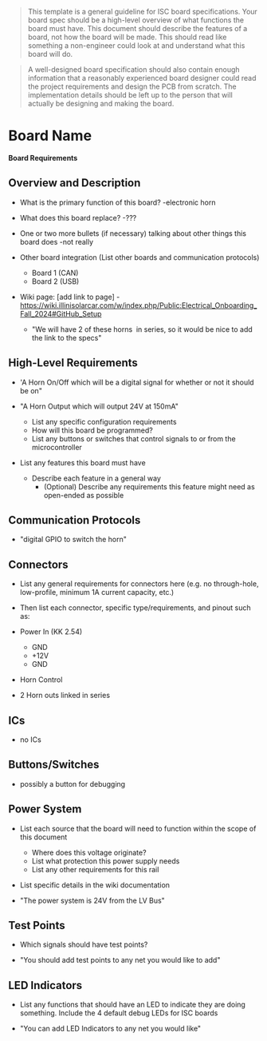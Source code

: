 > This template is a general guideline for ISC board specifications. Your board spec should be a high-level overview of what functions the board must have. This document should describe the features of a board, not how the board will be made. This should read like something a non-engineer could look at and understand what this board will do.

> A well-designed board specification should also contain enough information that a reasonably experienced board designer could read the project requirements and design the PCB from scratch. The implementation details should be left up to the person that will actually be designing and making the board.


# Board Name
**Board Requirements**


## Overview and Description
- What is the primary function of this board?
	-electronic horn
- What does this board replace?
	-???
- One or two more bullets (if necessary) talking about other things this board does
	-not really
- Other board integration (List other boards and communication protocols)
	- Board 1 (CAN)
	- Board 2 (USB)
- Wiki page: [add link to page]
	-https://wiki.illinisolarcar.com/w/index.php/Public:Electrical_Onboarding_Fall_2024#GitHub_Setup


	- "We will have 2 of these horns ​ in series, so it would be nice to add the link to the specs"

## High-Level Requirements
- 'A Horn On/Off which will be a digital signal for whether or not it should be on"
- "A Horn Output which will output 24V at 150mA"
	
	- List any specific configuration requirements 
	- How will this board be programmed?
	- List any buttons or switches that control signals to or from the microcontroller
- List any features this board must have
	- Describe each feature in a general way
		- (Optional) Describe any requirements this feature might need as open-ended as possible

## Communication Protocols
- "digital GPIO to switch the horn"

## Connectors
 - List any general requirements for connectors here (e.g. no through-hole, low-profile, minimum 1A current capacity, etc.)
 - Then list each connector, specific type/requirements, and pinout such as:
 - Power In (KK 2.54)
	- GND
	- +12V
	- GND

- Horn Control
- 2 Horn outs linked in series

## ICs
- no ICs

## Buttons/Switches
- possibly a button for debugging

## Power System
- List each source that the board will need to function within the scope of this document
	- Where does this voltage originate?
	- List what protection this power supply needs
	- List any other requirements for this rail
- List specific details in the wiki documentation

- "The power system is 24V from the LV Bus"

## Test Points
- Which signals should have test points?

- "You should add test points to any net you would like to add"

## LED Indicators
- List any functions that should have an LED to indicate they are doing something. Include the 4 default debug LEDs for ISC boards

- "You can add LED Indicators to any net you would like"
